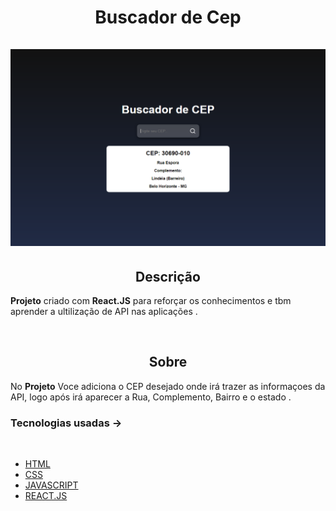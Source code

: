 
<h1 align='center'>Buscador de Cep</1>
<br/>
<br/>
<img src='print.png'>

<br/>

<h2 align='center'>Descrição</h2> 

**Projeto** criado com **React.JS** para reforçar os conhecimentos e tbm aprender a ultilização de API nas aplicações .

<br/>

<h2 align='center'>Sobre</h2>

No **Projeto** Voce adiciona o CEP desejado onde irá trazer as informaçoes da API, logo após irá aparecer a Rua, Complemento, Bairro e o estado .
<br/>

### **Tecnologias usadas** ->
<br/>

- [HTML]()
- [CSS]()
- [JAVASCRIPT]()
- [REACT.JS]()



